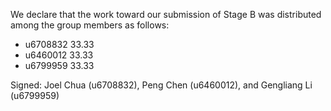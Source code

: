 We declare that the work toward our submission of Stage B was distributed among the group members as follows:

* u6708832 33.33
* u6460012 33.33
* u6799959 33.33

Signed: Joel Chua (u6708832), Peng Chen (u6460012), and Gengliang Li (u6799959)
